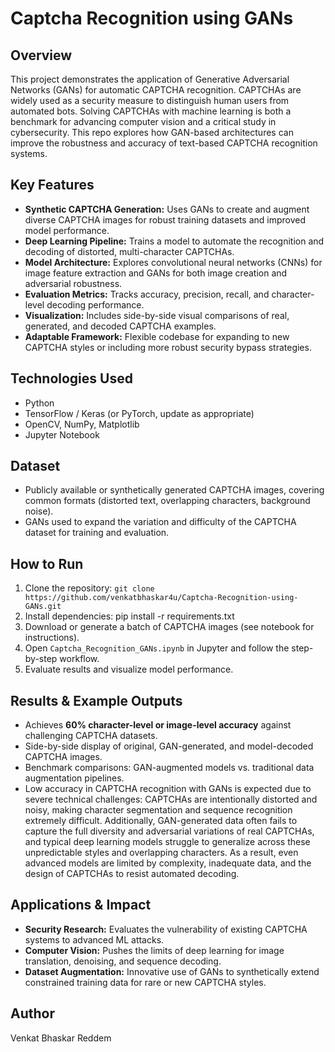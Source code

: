 # Captcha Recognition using GANs

## Overview
This project demonstrates the application of Generative Adversarial Networks (GANs) for automatic CAPTCHA recognition. CAPTCHAs are widely used as a security measure to distinguish human users from automated bots. Solving CAPTCHAs with machine learning is both a benchmark for advancing computer vision and a critical study in cybersecurity. This repo explores how GAN-based architectures can improve the robustness and accuracy of text-based CAPTCHA recognition systems.

## Key Features
- **Synthetic CAPTCHA Generation:** Uses GANs to create and augment diverse CAPTCHA images for robust training datasets and improved model performance.
- **Deep Learning Pipeline:** Trains a model to automate the recognition and decoding of distorted, multi-character CAPTCHAs.
- **Model Architecture:** Explores convolutional neural networks (CNNs) for image feature extraction and GANs for both image creation and adversarial robustness.
- **Evaluation Metrics:** Tracks accuracy, precision, recall, and character-level decoding performance.
- **Visualization:** Includes side-by-side visual comparisons of real, generated, and decoded CAPTCHA examples.
- **Adaptable Framework:** Flexible codebase for expanding to new CAPTCHA styles or including more robust security bypass strategies.

## Technologies Used
- Python
- TensorFlow / Keras (or PyTorch, update as appropriate)
- OpenCV, NumPy, Matplotlib
- Jupyter Notebook

## Dataset
- Publicly available or synthetically generated CAPTCHA images, covering common formats (distorted text, overlapping characters, background noise).
- GANs used to expand the variation and difficulty of the CAPTCHA dataset for training and evaluation.

## How to Run
1. Clone the repository: `git clone https://github.com/venkatbhaskar4u/Captcha-Recognition-using-GANs.git`
2. Install dependencies:
   pip install -r requirements.txt
3. Download or generate a batch of CAPTCHA images (see notebook for instructions).
4. Open `Captcha_Recognition_GANs.ipynb` in Jupyter and follow the step-by-step workflow.
5. Evaluate results and visualize model performance.

## Results & Example Outputs
- Achieves **60% character-level or image-level accuracy** against challenging CAPTCHA datasets.
- Side-by-side display of original, GAN-generated, and model-decoded CAPTCHA images.
- Benchmark comparisons: GAN-augmented models vs. traditional data augmentation pipelines.
- Low accuracy in CAPTCHA recognition with GANs is expected due to severe technical challenges: CAPTCHAs are intentionally distorted and noisy, making character segmentation and sequence recognition extremely difficult. Additionally, GAN-generated data often fails to capture the full diversity and adversarial variations of real CAPTCHAs, and typical deep learning models struggle to generalize across these unpredictable styles and overlapping characters. As a result, even advanced models are limited by complexity, inadequate data, and the design of CAPTCHAs to resist automated decoding.

## Applications & Impact
- **Security Research:** Evaluates the vulnerability of existing CAPTCHA systems to advanced ML attacks.
- **Computer Vision:** Pushes the limits of deep learning for image translation, denoising, and sequence decoding.
- **Dataset Augmentation:** Innovative use of GANs to synthetically extend constrained training data for rare or new CAPTCHA styles.

## Author
Venkat Bhaskar Reddem
